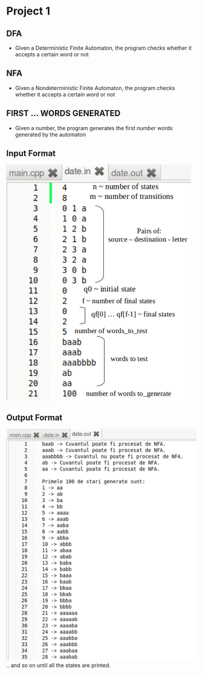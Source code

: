# Project 1

## DFA

- Given a Deterministic Finite Automaton, the program checks whether it accepts a certain word or not

## NFA

- Given a Nondeterministic Finite Automaton, the program checks whether it accepts a certain word or not

## FIRST ... WORDS GENERATED

- Given a number, the program generates the first *number* words generated by the automaton

## Input Format

![](input.png)

## Output Format

![](output.png)
.. and so on until all the states are printed.
